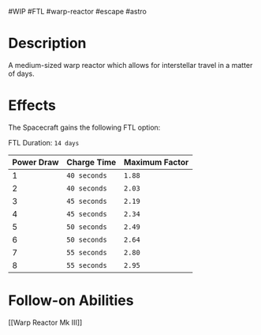 #WIP #FTL #warp-reactor #escape #astro

# Description

A medium-sized warp reactor which allows for interstellar travel in a matter of days.

# Effects

The Spacecraft gains the following FTL option:

FTL Duration: `14 days`

| Power Draw | Charge Time | Maximum Factor |
| -----------|-------------|----------------|
| 1 | `40 seconds` | `1.88` |
| 2 | `40 seconds` | `2.03` |
| 3 | `45 seconds` | `2.19` |
| 4 | `45 seconds` | `2.34` |
| 5 | `50 seconds` | `2.49` |
| 6 | `50 seconds` | `2.64` |
| 7 | `55 seconds` | `2.80` |
| 8 | `55 seconds` | `2.95` |

# Follow-on Abilities

[[Warp Reactor Mk III]]